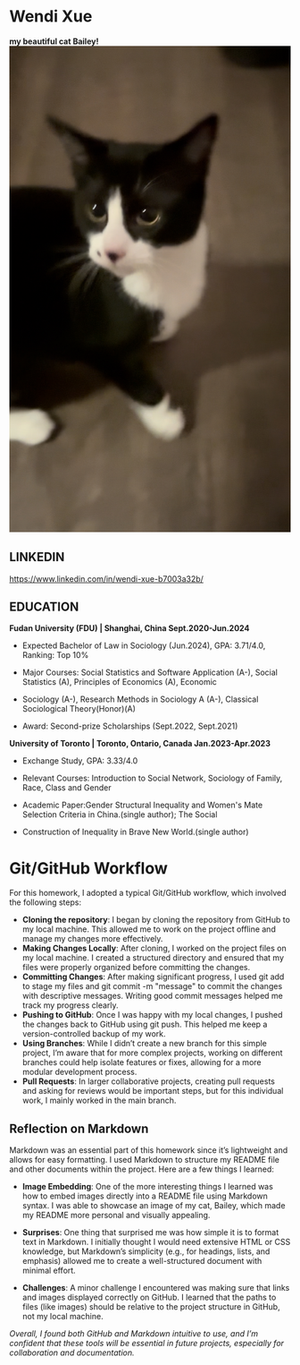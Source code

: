 # Wendi Xue

__my beautiful cat Bailey!__
![image](https://github.com/MACS-30111-23/pa00-wendixue/blob/main/IMG_2065.jpg)


## LINKEDIN
https://www.linkedin.com/in/wendi-xue-b7003a32b/

## EDUCATION

__Fudan University (FDU) | Shanghai, China Sept.2020-Jun.2024__

* Expected Bachelor of Law in Sociology (Jun.2024), GPA: 3.71/4.0, Ranking: Top 10%

* Major Courses: Social Statistics and Software Application (A-), Social Statistics (A), Principles of Economics (A), Economic

* Sociology (A-), Research Methods in Sociology A (A-), Classical Sociological Theory(Honor)(A)

* Award: Second-prize Scholarships (Sept.2022, Sept.2021)

__University of Toronto | Toronto, Ontario, Canada Jan.2023-Apr.2023__

* Exchange Study, GPA: 3.33/4.0

* Relevant Courses: Introduction to Social Network, Sociology of Family, Race, Class and Gender

* Academic Paper:Gender Structural Inequality and Women's Mate Selection Criteria in China.(single author); The Social

* Construction of Inequality in Brave New World.(single author)


# Git/GitHub Workflow
For this homework, I adopted a typical Git/GitHub workflow, which involved the following steps:

* __Cloning the repository__: I began by cloning the repository from GitHub to my local machine. This allowed me to work on the project offline and manage my changes more effectively.
* __Making Changes Locally__: After cloning, I worked on the project files on my local machine. I created a structured directory and ensured that my files were properly organized before committing the changes.
* __Committing Changes__: After making significant progress, I used git add to stage my files and git commit -m "message" to commit the changes with descriptive messages. Writing good commit messages helped me track my progress clearly.
* __Pushing to GitHub__: Once I was happy with my local changes, I pushed the changes back to GitHub using git push. This helped me keep a version-controlled backup of my work.
* __Using Branches__: While I didn’t create a new branch for this simple project, I’m aware that for more complex projects, working on different branches could help isolate features or fixes, allowing for a more modular development process.
* __Pull Requests__: In larger collaborative projects, creating pull requests and asking for reviews would be important steps, but for this individual work, I mainly worked in the main branch.

## Reflection on Markdown
Markdown was an essential part of this homework since it’s lightweight and allows for easy formatting. I used Markdown to structure my README file and other documents within the project. Here are a few things I learned:
* __Image Embedding__: One of the more interesting things I learned was how to embed images directly into a README file using Markdown syntax. I was able to showcase an image of my cat, Bailey, which made my README more personal and visually appealing.

* __Surprises__: One thing that surprised me was how simple it is to format text in Markdown. I initially thought I would need extensive HTML or CSS knowledge, but Markdown’s simplicity (e.g., for headings, lists, and emphasis) allowed me to create a well-structured document with minimal effort.

* __Challenges__: A minor challenge I encountered was making sure that links and images displayed correctly on GitHub. I learned that the paths to files (like images) should be relative to the project structure in GitHub, not my local machine.

_Overall, I found both GitHub and Markdown intuitive to use, and I’m confident that these tools will be essential in future projects, especially for collaboration and documentation._
